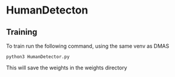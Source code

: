 # HumanDetecton

## Training

To train run the following command, using the same venv as DMAS
```
python3 HumanDetector.py
```

This will save the weights in the weights directory